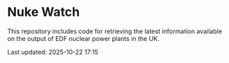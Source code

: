 # Nuke Watch

This repository includes code for retrieving the latest information available on the output of EDF nuclear power plants in the UK.

Last updated: 2025-10-22 17:15